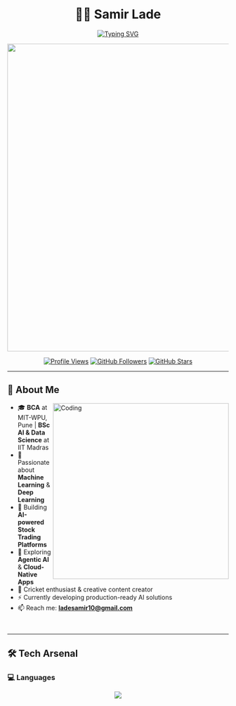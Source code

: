 <div align="center">

# 👨‍💻 Samir Lade

[![Typing SVG](https://readme-typing-svg.demolab.com?font=Fira+Code&size=32&duration=2800&pause=1000&color=00FF7F&center=true&vCenter=true&width=650&height=100&lines=AI+Enthusiast+%7C+Data+Scientist;Full+Stack+Developer;Machine+Learning+Engineer;Building+AI-Powered+Solutions+%F0%9F%9A%80)](https://git.io/typing-svg)

<img src="https://user-images.githubusercontent.com/74038190/212284100-561aa473-3905-4a80-b561-0d28506553ee.gif" width="700">

[![Profile Views](https://komarev.com/ghpvc/?username=Sam-Dev-AI&color=00ff7f&style=flat-square&label=Profile+Views)](https://github.com/Sam-Dev-AI)
[![GitHub Followers](https://img.shields.io/github/followers/Sam-Dev-AI?style=social)](https://github.com/Sam-Dev-AI)
[![GitHub Stars](https://img.shields.io/github/stars/Sam-Dev-AI?style=social)](https://github.com/Sam-Dev-AI?tab=repositories)

</div>

---

## 🚀 About Me

<img align="right" alt="Coding" width="400" src="https://user-images.githubusercontent.com/74038190/229223263-cf2e4b07-2615-4f87-9c38-e37600f8381a.gif">

- 🎓 **BCA** at MIT-WPU, Pune | **BSc AI & Data Science** at IIT Madras
- 🧠 Passionate about **Machine Learning** & **Deep Learning**
- 💼 Building **AI-powered Stock Trading Platforms**
- 🌱 Exploring **Agentic AI** & **Cloud-Native Apps**
- 🏏 Cricket enthusiast & creative content creator
- ⚡ Currently developing production-ready AI solutions
- 📫 Reach me: **ladesamir10@gmail.com**

<br clear="right"/>

---

## 🛠️ Tech Arsenal

### 💻 **Languages**
<p align="center">
  <img src="https://skillicons.dev/icons?i=python,java,c,js,html,css&theme=dark" />
</p>

###
